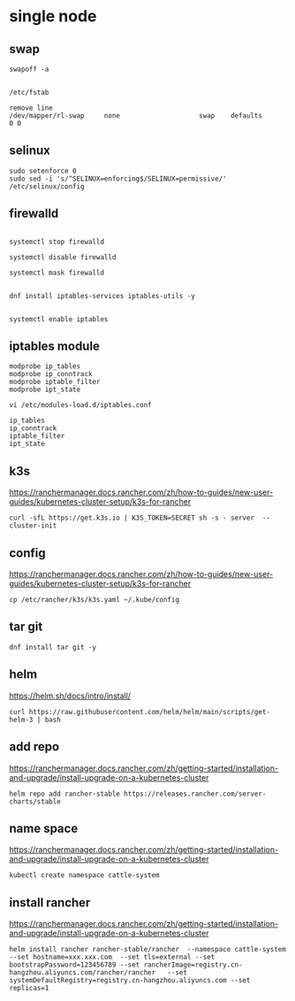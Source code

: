 # single node

## swap

```shell
swapoff -a


/etc/fstab

remove line
/dev/mapper/rl-swap     none                    swap    defaults        0 0

```

## selinux

```shell
sudo setenforce 0
sudo sed -i 's/^SELINUX=enforcing$/SELINUX=permissive/' /etc/selinux/config
```

## firewalld

```shell

systemctl stop firewalld

systemctl disable firewalld

systemctl mask firewalld


dnf install iptables-services iptables-utils -y


systemctl enable iptables

```

## iptables module

```shell
modprobe ip_tables
modprobe ip_conntrack
modprobe iptable_filter
modprobe ipt_state

vi /etc/modules-load.d/iptables.conf

ip_tables
ip_conntrack
iptable_filter
ipt_state
```

## k3s

<https://ranchermanager.docs.rancher.com/zh/how-to-guides/new-user-guides/kubernetes-cluster-setup/k3s-for-rancher>

```shell
curl -sfL https://get.k3s.io | K3S_TOKEN=SECRET sh -s - server  --cluster-init
```

## config

<https://ranchermanager.docs.rancher.com/zh/how-to-guides/new-user-guides/kubernetes-cluster-setup/k3s-for-rancher>

```shell
cp /etc/rancher/k3s/k3s.yaml ~/.kube/config
```

## tar git

```shell
dnf install tar git -y
```

## helm

<https://helm.sh/docs/intro/install/>

```shell
curl https://raw.githubusercontent.com/helm/helm/main/scripts/get-helm-3 | bash
```

## add repo

<https://ranchermanager.docs.rancher.com/zh/getting-started/installation-and-upgrade/install-upgrade-on-a-kubernetes-cluster>

```shell
helm repo add rancher-stable https://releases.rancher.com/server-charts/stable
```

## name space

<https://ranchermanager.docs.rancher.com/zh/getting-started/installation-and-upgrade/install-upgrade-on-a-kubernetes-cluster>

```shell
kubectl create namespace cattle-system
```

## install rancher

<https://ranchermanager.docs.rancher.com/zh/getting-started/installation-and-upgrade/install-upgrade-on-a-kubernetes-cluster>

```shell
helm install rancher rancher-stable/rancher  --namespace cattle-system --set hostname=xxx.xxx.com  --set tls=external --set bootstrapPassword=123456789 --set rancherImage=registry.cn-hangzhou.aliyuncs.com/rancher/rancher   --set systemDefaultRegistry=registry.cn-hangzhou.aliyuncs.com --set replicas=1
```
